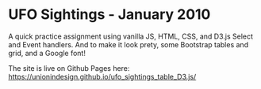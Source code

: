 # UFO Sightings - January 2010

A quick practice assignment using vanilla JS, HTML, CSS, and D3.js Select and Event handlers. And to make it look prety, some Bootstrap tables and grid, and a Google font!

The site is live on Github Pages here: https://unionindesign.github.io/ufo_sightings_table_D3.js/
